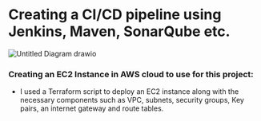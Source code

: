 # Creating a CI/CD pipeline using Jenkins, Maven, SonarQube etc. 

![Untitled Diagram drawio](https://github.com/user-attachments/assets/af039afa-5198-4b58-8b29-0258f03de2cd)

### Creating an EC2 Instance in AWS cloud to use for this project:
- I used a Terraform script to deploy an EC2 instance along with the necessary components such as VPC, subnets, security groups, Key pairs, an internet gateway and route tables. 
